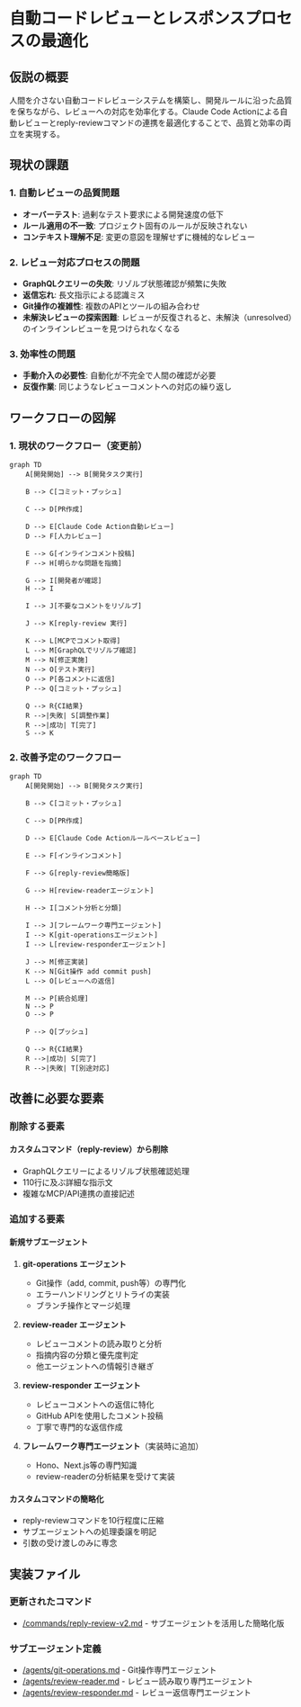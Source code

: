 # 自動コードレビューとレスポンスプロセスの最適化

## 仮説の概要
人間を介さない自動コードレビューシステムを構築し、開発ルールに沿った品質を保ちながら、レビューへの対応を効率化する。Claude Code Actionによる自動レビューとreply-reviewコマンドの連携を最適化することで、品質と効率の両立を実現する。

## 現状の課題

### 1. 自動レビューの品質問題
- **オーバーテスト**: 過剰なテスト要求による開発速度の低下
- **ルール適用の不一致**: プロジェクト固有のルールが反映されない
- **コンテキスト理解不足**: 変更の意図を理解せずに機械的なレビュー

### 2. レビュー対応プロセスの問題
- **GraphQLクエリーの失敗**: リゾルブ状態確認が頻繁に失敗
- **返信忘れ**: 長文指示による認識ミス
- **Git操作の複雑性**: 複数のAPIとツールの組み合わせ
- **未解決レビューの探索困難**: レビューが反復されると、未解決（unresolved）のインラインレビューを見つけられなくなる

### 3. 効率性の問題
- **手動介入の必要性**: 自動化が不完全で人間の確認が必要
- **反復作業**: 同じようなレビューコメントへの対応の繰り返し

## ワークフローの図解

### 1. 現状のワークフロー（変更前）

```mermaid
graph TD
    A[開発開始] --> B[開発タスク実行]
    
    B --> C[コミット・プッシュ]
    
    C --> D[PR作成]
    
    D --> E[Claude Code Action自動レビュー]
    D --> F[人力レビュー]
    
    E --> G[インラインコメント投稿]
    F --> H[明らかな問題を指摘]
    
    G --> I[開発者が確認]
    H --> I
    
    I --> J[不要なコメントをリゾルブ]
    
    J --> K[reply-review 実行]
    
    K --> L[MCPでコメント取得]
    L --> M[GraphQLでリゾルブ確認]
    M --> N[修正実施]
    N --> O[テスト実行]
    O --> P[各コメントに返信]
    P --> Q[コミット・プッシュ]
    
    Q --> R{CI結果}
    R -->|失敗| S[調整作業]
    R -->|成功| T[完了]
    S --> K
```

### 2. 改善予定のワークフロー

```mermaid
graph TD
    A[開発開始] --> B[開発タスク実行]
    
    B --> C[コミット・プッシュ]
    
    C --> D[PR作成]
    
    D --> E[Claude Code Actionルールベースレビュー]
    
    E --> F[インラインコメント]
    
    F --> G[reply-review簡略版]
    
    G --> H[review-readerエージェント]
    
    H --> I[コメント分析と分類]
    
    I --> J[フレームワーク専門エージェント]
    I --> K[git-operationsエージェント]
    I --> L[review-responderエージェント]
    
    J --> M[修正実装]
    K --> N[Git操作 add commit push]
    L --> O[レビューへの返信]
    
    M --> P[統合処理]
    N --> P
    O --> P
    
    P --> Q[プッシュ]
    
    Q --> R{CI結果}
    R -->|成功| S[完了]
    R -->|失敗| T[別途対応]
```

## 改善に必要な要素

### 削除する要素

#### カスタムコマンド（reply-review）から削除
- GraphQLクエリーによるリゾルブ状態確認処理
- 110行に及ぶ詳細な指示文
- 複雑なMCP/API連携の直接記述

### 追加する要素

#### 新規サブエージェント
1. **git-operations エージェント**
   - Git操作（add, commit, push等）の専門化
   - エラーハンドリングとリトライの実装
   - ブランチ操作とマージ処理

2. **review-reader エージェント**
   - レビューコメントの読み取りと分析
   - 指摘内容の分類と優先度判定
   - 他エージェントへの情報引き継ぎ

3. **review-responder エージェント**
   - レビューコメントへの返信に特化
   - GitHub APIを使用したコメント投稿
   - 丁寧で専門的な返信作成

4. **フレームワーク専門エージェント**（実装時に追加）
   - Hono、Next.js等の専門知識
   - review-readerの分析結果を受けて実装

#### カスタムコマンドの簡略化
- reply-reviewコマンドを10行程度に圧縮
- サブエージェントへの処理委譲を明記
- 引数の受け渡しのみに専念

## 実装ファイル

### 更新されたコマンド
- [/commands/reply-review-v2.md](/commands/reply-review-v2.md) - サブエージェントを活用した簡略化版

### サブエージェント定義
- [/agents/git-operations.md](/agents/git-operations.md) - Git操作専門エージェント
- [/agents/review-reader.md](/agents/review-reader.md) - レビュー読み取り専門エージェント
- [/agents/review-responder.md](/agents/review-responder.md) - レビュー返信専門エージェント